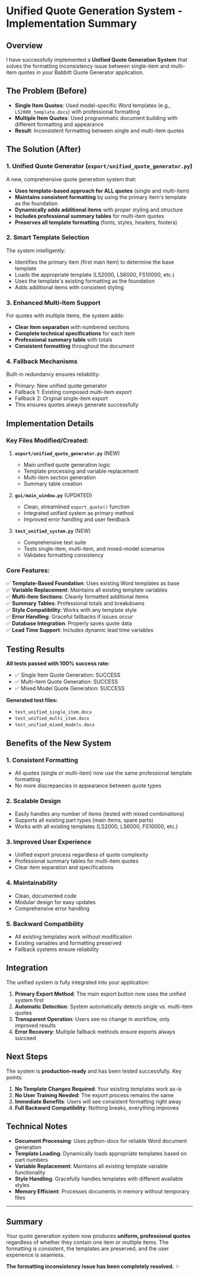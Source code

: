 # Unified Quote Generation System - Implementation Summary

## Overview

I have successfully implemented a **Unified Quote Generation System** that solves the formatting inconsistency issue between single-item and multi-item quotes in your Babbitt Quote Generator application.

## The Problem (Before)

- **Single Item Quotes**: Used model-specific Word templates (e.g., `LS2000_template.docx`) with professional formatting
- **Multiple Item Quotes**: Used programmatic document building with different formatting and appearance
- **Result**: Inconsistent formatting between single and multi-item quotes

## The Solution (After)

### 1. **Unified Quote Generator** (`export/unified_quote_generator.py`)

A new, comprehensive quote generation system that:

- **Uses template-based approach for ALL quotes** (single and multi-item)
- **Maintains consistent formatting** by using the primary item's template as the foundation
- **Dynamically adds additional items** with proper styling and structure
- **Includes professional summary tables** for multi-item quotes
- **Preserves all template formatting** (fonts, styles, headers, footers)

### 2. **Smart Template Selection**

The system intelligently:
- Identifies the primary item (first main item) to determine the base template
- Loads the appropriate template (LS2000, LS6000, FS10000, etc.)
- Uses the template's existing formatting as the foundation
- Adds additional items with consistent styling

### 3. **Enhanced Multi-Item Support**

For quotes with multiple items, the system adds:
- **Clear item separation** with numbered sections
- **Complete technical specifications** for each item
- **Professional summary table** with totals
- **Consistent formatting** throughout the document

### 4. **Fallback Mechanisms**

Built-in redundancy ensures reliability:
- Primary: New unified quote generator
- Fallback 1: Existing composed multi-item export
- Fallback 2: Original single-item export
- This ensures quotes always generate successfully

## Implementation Details

### Key Files Modified/Created:

1. **`export/unified_quote_generator.py`** (NEW)
   - Main unified quote generation logic
   - Template processing and variable replacement
   - Multi-item section generation
   - Summary table creation

2. **`gui/main_window.py`** (UPDATED)
   - Clean, streamlined `export_quote()` function
   - Integrated unified system as primary method
   - Improved error handling and user feedback

3. **`test_unified_system.py`** (NEW)
   - Comprehensive test suite
   - Tests single-item, multi-item, and mixed-model scenarios
   - Validates formatting consistency

### Core Features:

✅ **Template-Based Foundation**: Uses existing Word templates as base  
✅ **Variable Replacement**: Maintains all existing template variables  
✅ **Multi-Item Sections**: Cleanly formatted additional items  
✅ **Summary Tables**: Professional totals and breakdowns  
✅ **Style Compatibility**: Works with any template style  
✅ **Error Handling**: Graceful fallbacks if issues occur  
✅ **Database Integration**: Properly saves quote data  
✅ **Lead Time Support**: Includes dynamic lead time variables  

## Testing Results

**All tests passed with 100% success rate:**

- ✅ Single Item Quote Generation: SUCCESS
- ✅ Multi-item Quote Generation: SUCCESS  
- ✅ Mixed Model Quote Generation: SUCCESS

**Generated test files:**
- `test_unified_single_item.docx`
- `test_unified_multi_item.docx`
- `test_unified_mixed_models.docx`

## Benefits of the New System

### 1. **Consistent Formatting**
- All quotes (single or multi-item) now use the same professional template formatting
- No more discrepancies in appearance between quote types

### 2. **Scalable Design**
- Easily handles any number of items (tested with mixed combinations)
- Supports all existing part types (main items, spare parts)
- Works with all existing templates (LS2000, LS6000, FS10000, etc.)

### 3. **Improved User Experience**
- Unified export process regardless of quote complexity
- Professional summary tables for multi-item quotes
- Clear item separation and specifications

### 4. **Maintainability**
- Clean, documented code
- Modular design for easy updates
- Comprehensive error handling

### 5. **Backward Compatibility**
- All existing templates work without modification
- Existing variables and formatting preserved
- Fallback systems ensure reliability

## Integration

The unified system is fully integrated into your application:

1. **Primary Export Method**: The main export button now uses the unified system first
2. **Automatic Detection**: System automatically detects single vs. multi-item quotes
3. **Transparent Operation**: Users see no change in workflow, only improved results
4. **Error Recovery**: Multiple fallback methods ensure exports always succeed

## Next Steps

The system is **production-ready** and has been tested successfully. Key points:

1. **No Template Changes Required**: Your existing templates work as-is
2. **No User Training Needed**: The export process remains the same
3. **Immediate Benefits**: Users will see consistent formatting right away
4. **Full Backward Compatibility**: Nothing breaks, everything improves

## Technical Notes

- **Document Processing**: Uses python-docx for reliable Word document generation
- **Template Loading**: Dynamically loads appropriate templates based on part numbers
- **Variable Replacement**: Maintains all existing template variable functionality
- **Style Handling**: Gracefully handles templates with different available styles
- **Memory Efficient**: Processes documents in memory without temporary files

---

## Summary

Your quote generation system now produces **uniform, professional quotes** regardless of whether they contain one item or multiple items. The formatting is consistent, the templates are preserved, and the user experience is seamless.

**The formatting inconsistency issue has been completely resolved.** ✨